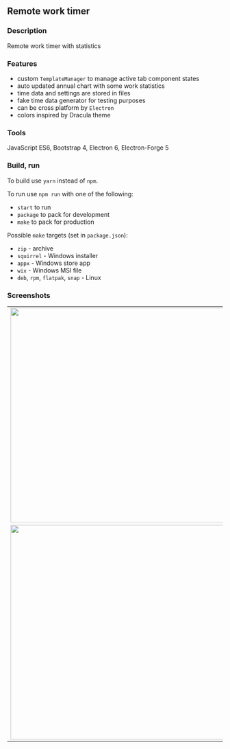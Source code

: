 ## Remote work timer

### Description

Remote work timer with statistics

### Features

- custom `TemplateManager` to manage active tab component states
- auto updated annual chart with some work statistics
- time data and settings are stored in files
- fake time data generator for testing purposes
- can be cross platform by `Electron`
- colors inspired by Dracula theme

### Tools

JavaScript ES6, Bootstrap 4, Electron 6, Electron-Forge 5

### Build, run

To build use `yarn` instead of `npm`.

To run use `npm run` with one of the following:

- `start` to run
- `package` to pack for development
- `make` to pack for production

Possible `make` targets (set in `package.json`):

- `zip` - archive
- `squirrel` - Windows installer
- `appx` - Windows store app
- `wix` - Windows MSI file
- `deb`, `rpm`, `flatpak`, `snap` - Linux

### Screenshots

<table>
    <tr>
        <td>
            <img src="https://i.imgur.com/rV4ObT9.png" width="500">
        </td>
        <td>
            <img src="https://i.imgur.com/amdsFAd.png" width="500">
        </td>
    </tr>
    </tr>
    <tr>
        <td>
            <img src="https://i.imgur.com/ATvy2re.png" width="500">
        </td>
        <td>
            <img src="https://i.imgur.com/UCE6j4r.png" width="500">
        </td>
    </tr>
</table>
